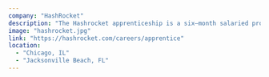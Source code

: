 ```yaml
---
company: "HashRocket"
description: "The Hashrocket apprenticeship is a six–month salaried program designed to take candidates with some professional software development experience and turn them into software consultants."
image: "hashrocket.jpg"
link: "https://hashrocket.com/careers/apprentice"
location:
  - "Chicago, IL"
  - "Jacksonville Beach, FL"
---
```

